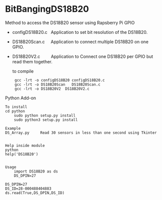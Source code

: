 BitBangingDS18B20
=================

Method to access the DS18B20 sensor using Rapsberry Pi GPIO

 - configDS18B20.c &nbsp;&nbsp;Application to set bit resolution  of the DS18B20.
 - DS18B20Scan.c &nbsp;&nbsp;&nbsp;&nbsp;Application to connect multiple DS18B20 on one GPIO.
 - DS18B20V2.c &nbsp;&nbsp;&nbsp;&nbsp;&nbsp;&nbsp;&nbsp;&nbsp;Application to Connect one DS18B20 per GPIO but read them together.

    to compile
    
        gcc -lrt -o configDS18B20 configDS18B20.c
        gcc -lrt -o DS18B20Scan   DS18B20Scan.c
        gcc -lrt -o DS18B20V2  DS18B20V2.c

Python Add-on

    To install
	cd python
        sudo python setup.py install
        sudo python3 setup.py install

    Example
	DS_Array.py     Read 30 sensors in less than one second using Tkinter
	
	
    Help inside module
	python
	help('DS18B20')
	
	
    Usage
    	import DS18B20 as ds
		DS_DPIN=27

	DS_DPIN=27
	DS_ID=28-000488404883
	ds.read(True,DS_DPIN,DS_ID)
